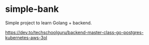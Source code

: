 # simple-bank
Simple project to learn Golang + backend.

https://dev.to/techschoolguru/backend-master-class-go-postgres-kubernetes-aws-3ol
